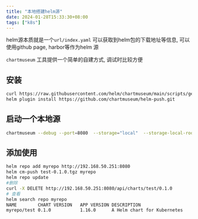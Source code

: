 ```yaml
---
title: "本地搭建helm源"
date: 2024-01-28T15:33:30+08:00
tags: ["k8s"]
---
```

helm源本质就是一个`url/index.yaml` 可以获取到helm包的下载地址等信息, 可以使用github page, harbor等作为helm 源

`chartmuseum`  工具提供一个简单的自建方式, 调试时比较方便

## 安装

```bash
curl https://raw.githubusercontent.com/helm/chartmuseum/main/scripts/get-chartmuseum | bash
helm plugin install https://github.com/chartmuseum/helm-push.git
```

## 启动一个本地源

```bash
chartmuseum --debug --port=8080  --storage="local"  --storage-local-rootdir="./chartstorage"  --listen-host="192.168.50.251"
```
## 添加使用

```bash
helm repo add myrepo http://192.168.50.251:8080
helm cm-push test-0.1.0.tgz myrepo
helm repo update
#删除
curl -X DELETE http://192.168.50.251:8080/api/charts/test/0.1.0
# 查看
helm search repo myrepo
NAME       	CHART VERSION	APP VERSION	DESCRIPTION                
myrepo/test	0.1.0        	1.16.0     	A Helm chart for Kubernetes
```

